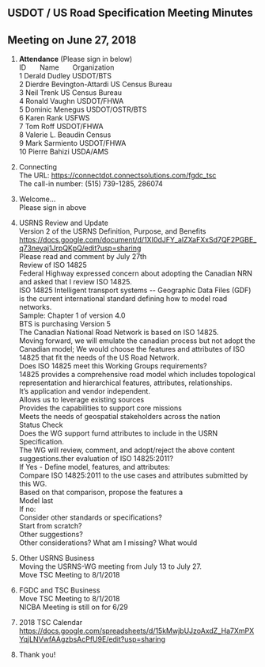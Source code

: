 ## USDOT / US Road Specification Meeting Minutes   
## Meeting on June 27, 2018  

1. **Attendance** (Please sign in below)    
ID &nbsp; &nbsp; &nbsp; Name &nbsp; &nbsp; &nbsp; Organization        
1	 Derald Dudley 	USDOT/BTS	      
2  Dierdre Bevington-Attardi   US Census Bureau  
3  Neil Trenk   US Census Bureau  
4  Ronald Vaughn   USDOT/FHWA  
5  Dominic Menegus   USDOT/OSTR/BTS  
6  Karen Rank  USFWS  
7  Tom Roff   USDOT/FHWA  
8  Valerie L. Beaudin  Census  
9  Mark Sarmiento   USDOT/FHWA  
10 Pierre Bahizi   USDA/AMS  

2. Connecting  
The URL: https://connectdot.connectsolutions.com/fgdc_tsc  
The call-in number: (515) 739-1285, 286074  

3. Welcome…  
Please sign in above  

4. USRNS Review and Update  
Version 2 of the USRNS Definition, Purpose, and Benefits  
https://docs.google.com/document/d/1XI0dJFY_aIZXaFXxSd7QF2PGBE_q73neyaj1JrpQKpQ/edit?usp=sharing  
Please read and comment by July 27th  
Review of ISO 14825  
Federal Highway expressed concern about adopting the Canadian NRN and asked that I review ISO 14825.  
ISO 14825 Intelligent transport systems -- Geographic Data Files (GDF) is the current international standard defining how to model road networks.  
Sample: Chapter 1 of version 4.0   
BTS is purchasing Version 5	  
The Canadian National Road Network is based on ISO 14825.  
Moving forward, we will emulate the canadian process but not adopt the Canadian model; We would choose the features and attributes of ISO 14825 that fit the needs of the US Road Network.  
Does ISO 14825 meet this Working Groups requirements?  
14825 provides a comprehensive road model which includes topological representation and hierarchical features, attributes, relationships.  
It’s application and vendor independent.  
Allows us to leverage existing sources  
Provides the capabilities to support core missions  
Meets the needs of geospatial stakeholders across the nation  
Status Check  
Does the WG support furnd attributes to include in the USRN Specification.  
The WG will review, comment, and adopt/reject the above content suggestions.ther evaluation of ISO 14825:2011?  
If Yes - Define model, features, and attributes:  
Compare ISO 14825:2011 to the use cases and attributes submitted by this WG.  
Based on that comparison, propose the features a  
Model last  
If no:  
Consider other standards or specifications?  
Start from scratch?  
Other suggestions?  
Other considerations? What am I missing?  What would   

5. Other USRNS Business  
Moving the USRNS-WG meeting from July 13 to July 27.  
Move TSC Meeting to 8/1/2018  

6. FGDC and TSC Business  
Move TSC Meeting to 8/1/2018  
NICBA Meeting is still on for 6/29  

7. 2018 TSC Calendar  
https://docs.google.com/spreadsheets/d/15kMwjbUJzoAxdZ_Ha7XmPXYqjLNVwfAAgzbsAcPfU9E/edit?usp=sharing  

8. Thank you!   
